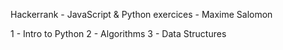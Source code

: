 Hackerrank - JavaScript & Python exercices - Maxime Salomon

1 - Intro to Python
2 - Algorithms
3 - Data Structures